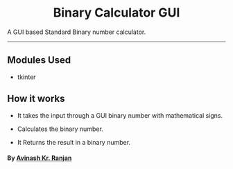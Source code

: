 <h1 align="center">Binary Calculator GUI</h1>
A GUI based Standard Binary number calculator.

---

## Modules Used

- tkinter

## How it works

- It takes the input through a GUI binary number with mathematical signs.

- Calculates the binary number.

- It Returns the result in a binary number.

#### By [Avinash Kr. Ranjan](https://github.com/avinashkranjan)
